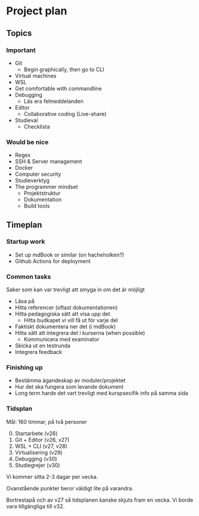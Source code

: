 # Project plan

## Topics

### Important

- Git
  - Begin graphically, then go to CLI
- Virtual machines
- WSL
- Get comfortable with commandline
- Debugging
  - Läs era felmeddelanden
- Editor
  - Collaborative coding (Live-share)
- Studieval
  - Checklista

### Would be nice

- Regex
- SSH & Server management
- Docker
- Computer security
- Studieverktyg
- The programmer mindset
  - Projektstruktur
  - Dokumentation
  - Build tools

## Timeplan

### Startup work

- Set up mdBook or similar (on hacheholken?)
- Github Actions for deployment

### Common tasks

Saker som kan var trevligt att smyga in om det är möjligt

- Läsa på
- Hitta referencer (oftast dokumentationen)
- Hitta pedagogiska sätt att visa upp det
  - Hitta budkapet vi vill få ut för varje del
- Faktiskt dokumentera ner det (i mdBook)
- Hitta sätt att integrera det i kurserna (when possible)
  - Kommunicera med examinator
- Skicka ut en testrunda
- Integrera feedback

### Finishing up

- Bestämma ägandeskap av moduler/projektet
- Hur det ska fungera som levande dokument
- Long term harde det vart trevligt med kurspsecifik info på samma sida

### Tidsplan

Mål: 160 timmar, på två personer

0. Startarbete (v26)
1. Git + Editor (v26, v27)
2. WSL + CLI (v27, v28)
3. Virtualisering (v29)
4. Debugging (v30)
5. Studiegrejer (v30)

Vi kommer sitta 2-3 dagar per vecka.

Ovanstående punkter beror väldigt lite på varandra.

Bortrestapå och av v27 så tidsplanen kanske skjuts fram en vecka. Vi borde vara tillgängliga till v32.
